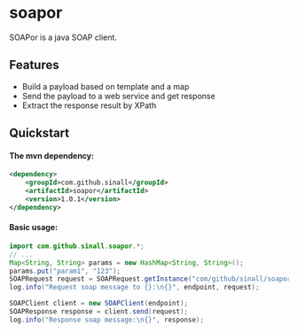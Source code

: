 soapor
======

SOAPor is a java SOAP client.

## <a name="goals"/>Features

* Build a payload based on template and a map
* Send the payload to a web service and get response
* Extract the response result by XPath

## <a name="quickstart"/>Quickstart

#### The mvn dependency:

```xml
<dependency>
    <groupId>com.github.sinall</groupId>
    <artifactId>soapor</artifactId>
    <version>1.0.1</version>
</dependency>
```

#### Basic usage:

```java
import com.github.sinall.soapor.*;
// ...
Map<String, String> params = new HashMap<String, String>();
params.put("param1", "123");
SOAPRequest request = SOAPRequest.getInstance("com/github/sinall/soapor/payload/example.xml", params);
log.info("Request soap message to {}:\n{}", endpoint, request);

SOAPClient client = new SOAPClient(endpoint);
SOAPResponse response = client.send(request);
log.info("Response soap message:\n{}", response);
```
